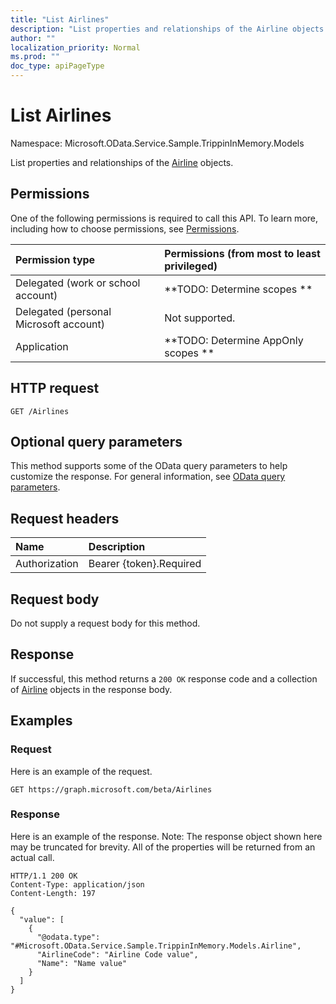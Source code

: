 ```yaml
---
title: "List Airlines"
description: "List properties and relationships of the Airline objects."
author: ""
localization_priority: Normal
ms.prod: ""
doc_type: apiPageType
---
```


# List Airlines

Namespace: Microsoft.OData.Service.Sample.TrippinInMemory.Models

List properties and relationships of the [Airline](../resources/airline.md) objects.

## Permissions
One of the following permissions is required to call this API. To learn more, including how to choose permissions, see [Permissions](/concepts/permissions-reference.md).

|Permission type|Permissions (from most to least privileged)|
|:---|:---|
|Delegated (work or school account)|**TODO: Determine scopes **|
|Delegated (personal Microsoft account)|Not supported.|
|Application|**TODO: Determine AppOnly scopes **|

## HTTP request
<!-- {
  "blockType": "ignored"
}
-->
``` http
GET /Airlines
```

## Optional query parameters
This method supports some of the OData query parameters to help customize the response. For general information, see [OData query parameters](/graph/query-parameters).

## Request headers
|Name|Description|
|:---|:---|
|Authorization|Bearer {token}.Required|

## Request body
Do not supply a request body for this method.

## Response
If successful, this method returns a `200 OK` response code and a collection of [Airline](../resources/airline.md) objects in the response body.

## Examples

### Request
Here is an example of the request.
<!-- {
  "blockType": "request",
  "name": "get_airline"
}
-->
``` http
GET https://graph.microsoft.com/beta/Airlines
```

### Response
Here is an example of the response. Note: The response object shown here may be truncated for brevity. All of the properties will be returned from an actual call.
<!-- {
  "blockType": "response",
  "truncated": true,
  "@odata.type": "collection(microsoft.odata.service.sample.trippininmemory.models.airline)"
}
-->
``` http
HTTP/1.1 200 OK
Content-Type: application/json
Content-Length: 197

{
  "value": [
    {
      "@odata.type": "#Microsoft.OData.Service.Sample.TrippinInMemory.Models.Airline",
      "AirlineCode": "Airline Code value",
      "Name": "Name value"
    }
  ]
}
```

